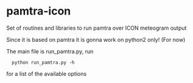# pamtra-icon
Set of routines and libraries to run pamtra over ICON meteogram output

Since it is based on pamtra it is gonna work on python2 only! (For now)

The main file is run_pamtra.py, run
```
  python run_pamtra.py -h
```
for a list of the available options
